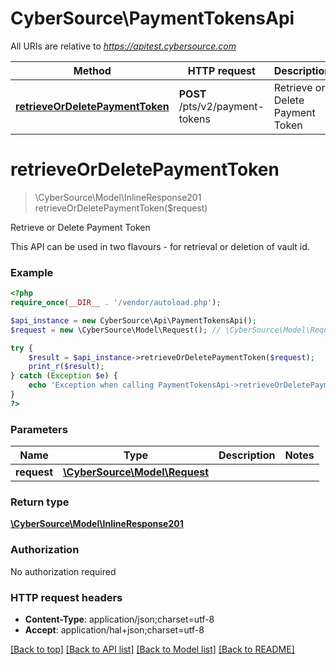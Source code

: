 # CyberSource\PaymentTokensApi

All URIs are relative to *https://apitest.cybersource.com*

Method | HTTP request | Description
------------- | ------------- | -------------
[**retrieveOrDeletePaymentToken**](PaymentTokensApi.md#retrieveOrDeletePaymentToken) | **POST** /pts/v2/payment-tokens | Retrieve or Delete Payment Token


# **retrieveOrDeletePaymentToken**
> \CyberSource\Model\InlineResponse201 retrieveOrDeletePaymentToken($request)

Retrieve or Delete Payment Token

This API can be used in two flavours - for retrieval or deletion of vault id.

### Example
```php
<?php
require_once(__DIR__ . '/vendor/autoload.php');

$api_instance = new CyberSource\Api\PaymentTokensApi();
$request = new \CyberSource\Model\Request(); // \CyberSource\Model\Request | 

try {
    $result = $api_instance->retrieveOrDeletePaymentToken($request);
    print_r($result);
} catch (Exception $e) {
    echo 'Exception when calling PaymentTokensApi->retrieveOrDeletePaymentToken: ', $e->getMessage(), PHP_EOL;
}
?>
```

### Parameters

Name | Type | Description  | Notes
------------- | ------------- | ------------- | -------------
 **request** | [**\CyberSource\Model\Request**](../Model/Request.md)|  |

### Return type

[**\CyberSource\Model\InlineResponse201**](../Model/InlineResponse201.md)

### Authorization

No authorization required

### HTTP request headers

 - **Content-Type**: application/json;charset=utf-8
 - **Accept**: application/hal+json;charset=utf-8

[[Back to top]](#) [[Back to API list]](../../README.md#documentation-for-api-endpoints) [[Back to Model list]](../../README.md#documentation-for-models) [[Back to README]](../../README.md)

